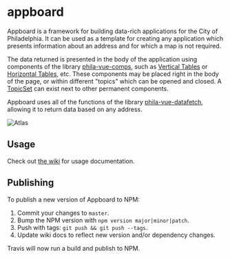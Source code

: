 # appboard

Appboard is a framework for building data-rich applications for the City of Philadelphia.  It can be used as a template for creating any application which presents information about an address and for which a map is not required.

The data returned is presented in the body of the application using components of the library [phila-vue-comps](https://github.com/CityOfPhiladelphia/phila-vue-comps), such as [Vertical Tables](https://github.com/CityOfPhiladelphia/phila-vue-comps/wiki/Vertical-Table) or [Horizontal Tables](https://github.com/CityOfPhiladelphia/phila-vue-comps/wiki/Horizontal-Table), etc.  These components may be placed right in the body of the page, or within different "topics" which can be opened and closed.  A [TopicSet](https://github.com/CityOfPhiladelphia/phila-vue-comps/wiki/TopicSet) can exist next to other permanent components.

Appboard uses all of the functions of the library [phila-vue-datafetch](https://github.com/CityOfPhiladelphia/phila-vue-datafetch), allowing it to return data based on any address.

![Atlas](https://s3.amazonaws.com/mapboard-images/Appboard.JPG)

## Usage
Check out [the wiki](https://github.com/CityOfPhiladelphia/appboard/wiki) for usage documentation.

## Publishing

To publish a new version of Appboard to NPM:

1. Commit your changes to `master`.
2. Bump the NPM version with `npm version major|minor|patch`.
3. Push with tags: `git push && git push --tags`.
4. Update wiki docs to reflect new version and/or dependency changes.

Travis will now run a build and publish to NPM.
